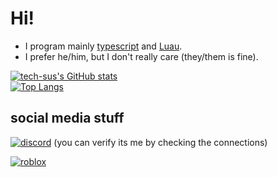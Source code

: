 # Hi!
- I program mainly [typescript](https://typescriptlang.org) and [Luau](https://luau-lang.org).
- I prefer he/him, but I don't really care (they/them is fine).

[![tech-sus's GitHub stats](https://github-readme-stats.vercel.app/api?username=techs-sus&show_icons=true&theme=radical)](https://github.com/techs-sus)  
[![Top Langs](https://github-readme-stats.vercel.app/api/top-langs/?username=techs-sus&theme=radical)](https://github.com/techs-sus)  

## social media stuff

[![discord](https://img.shields.io/badge/techsyesreal%235007-blue?logo=discord&logoColor=white)](https://discord.com/)
(you can verify its me by checking the connections)

[![roblox](https://img.shields.io/badge/technology1111-red?logo=roblox&logoColor=white)](https://www.roblox.com/users/167920527/profile)
